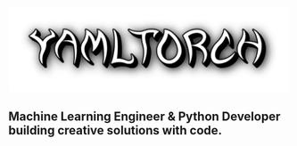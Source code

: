 [![Header](https://github.com/yamltorch/yamltorch/blob/main/assets/yamltorch_pthoto.png)](https://github.com/yamltorch)

## Machine Learning Engineer & Python Developer building creative solutions with code.



